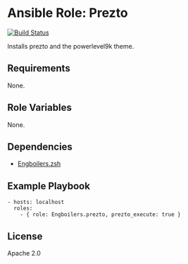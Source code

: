 # Ansible Role: Prezto

[![Build Status](https://travis-ci.org/engboilers/ansible-role-prezto.svg?branch=master)](https://travis-ci.org/engboilers/ansible-role-prezto)

Installs prezto and the powerlevel9k theme.

## Requirements

None.

## Role Variables

None.

## Dependencies

  - [Engboilers.zsh](https://galaxy.ansible.com/engboilers/zsh/)

## Example Playbook

    - hosts: localhost
      roles:
        - { role: Engboilers.prezto, prezto_execute: true }

## License

Apache 2.0
